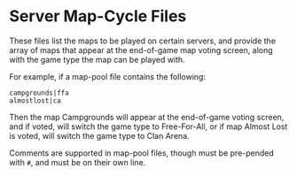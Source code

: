 # Server Map-Cycle Files

These files list the maps to be played on certain servers, and provide the array of maps that appear at the end-of-game map voting screen, along with the game type the map can be played with.

For example, if a map-pool file contains the following:
```
campgrounds|ffa
almostlost|ca
```
Then the map Campgrounds will appear at the end-of-game voting screen, and if voted, will switch the game type to Free-For-All, or if map Almost Lost is voted, will switch the game type to Clan Arena.

Comments are supported in map-pool files, though must be pre-pended with `#`, and must be on their own line.

